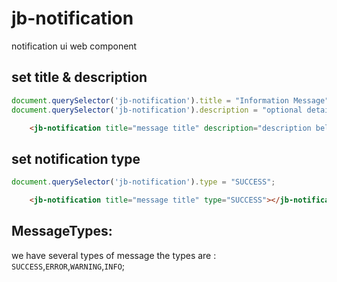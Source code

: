 # jb-notification
notification ui web component

## set title & description
```js
document.querySelector('jb-notification').title = "Information Message";
document.querySelector('jb-notification').description = "optional detail about what happen you may not set it";
```
```html
    <jb-notification title="message title" description="description below title text to tell more about what happen"></jb-notification>
```
## set notification type
```js
document.querySelector('jb-notification').type = "SUCCESS";
```
```html
    <jb-notification title="message title" type="SUCCESS"></jb-notification>
```
## MessageTypes:

we have several types of message the types are : `SUCCESS`,`ERROR`,`WARNING`,`INFO`;